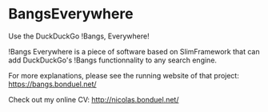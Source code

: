 # BangsEverywhere
Use the DuckDuckGo !Bangs, Everywhere!

!Bangs Everywhere is a piece of software based on SlimFramework that can add DuckDuckGo's !Bangs functionnality to any search engine.

For more explanations, please see the running website of that project: https://bangs.bonduel.net/

Check out my online CV: http://nicolas.bonduel.net/
